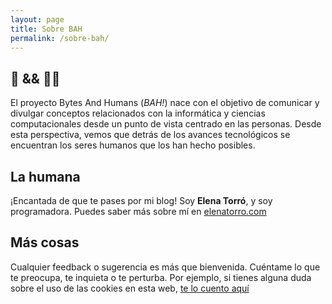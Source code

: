```yaml
---
layout: page
title: Sobre BAH
permalink: /sobre-bah/
---
```


## 🤖 && 👩🏻

El proyecto Bytes And Humans (_BAH!_) nace con el objetivo de comunicar y divulgar conceptos relacionados con la informática y ciencias computacionales desde un punto de vista centrado en las personas. Desde esta perspectiva, vemos que detrás de los avances tecnológicos se encuentran los seres humanos que los han hecho posibles.

## La humana

¡Encantada de que te pases por mi blog! Soy **Elena Torró**, y soy programadora. Puedes saber más sobre mí en [elenatorro.com](https://elenatorro.com)

## Más cosas

Cualquier feedback o sugerencia es más que bienvenida. Cuéntame lo que te preocupa, te inquieta o te perturba. Por ejemplo, si tienes alguna duda sobre el uso de las cookies en esta web, [te lo cuento aquí](/cookies)